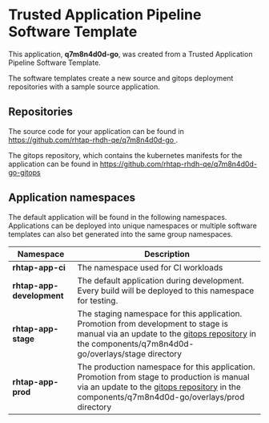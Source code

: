 # Trusted Application Pipeline Software Template

This application, **q7m8n4d0d-go**, was created from a Trusted Application Pipeline Software Template.

The software templates create a new source and gitops deployment repositories with a sample source application. 

## Repositories

The source code for your application can be found in [https://github.com/rhtap-rhdh-qe/q7m8n4d0d-go ](https://github.com/rhtap-rhdh-qe/q7m8n4d0d-go ).
 
The gitops repository, which contains the kubernetes manifests for the application can be found in 
[https://github.com/rhtap-rhdh-qe/q7m8n4d0d-go-gitops ](https://github.com/rhtap-rhdh-qe/q7m8n4d0d-go-gitops ) 

## Application namespaces 

The default application will be found in the following namespaces. Applications can be deployed into unique namespaces or multiple software templates can also bet generated into the same group namespaces.  

|  Namespace   |  Description   |  
| -------- | -------- |
| **rhtap-app-ci** | The namespace used for CI workloads |
| **rhtap-app-development** | The default application during development. Every build will be deployed to this namespace for testing. |
| **rhtap-app-stage** | The staging namespace for this application. Promotion from development to stage is manual via an update to the [gitops repository](https://github.com/rhtap-rhdh-qe/q7m8n4d0d-go-gitops ) in the components/q7m8n4d0d-go/overlays/stage directory |
| **rhtap-app-prod** | The production namespace for this application. Promotion from stage to production is manual via an update to the [gitops repository](https://github.com/rhtap-rhdh-qe/q7m8n4d0d-go-gitops ) in the components/q7m8n4d0d-go/overlays/prod directory |